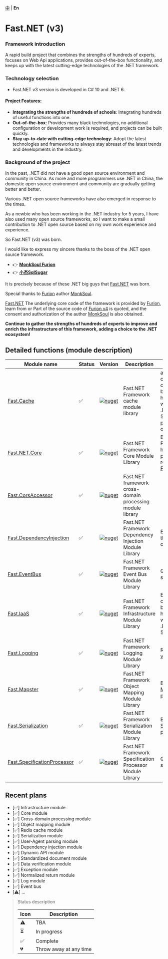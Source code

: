 [中](https://gitee.com/Net-18K/Fast.NET/tree/master/backend/Fast.NET) | **En**

# Fast.NET (v3)

### Framework introduction

A rapid build project that combines the strengths of hundreds of experts, focuses on Web Api applications, provides out-of-the-box functionality, and keeps up with the latest cutting-edge technologies of the .NET framework.

### Technology selection

- Fast.NET v3 version is developed in C# 10 and .NET 6.

#### Project Features:

- **Integrating the strengths of hundreds of schools**: Integrating hundreds of useful functions into one.
- **Out-of-the-box**: Provides many black technologies, no additional configuration or development work is required, and projects can be built quickly.
- **Stay up-to-date with cutting-edge technology**: Adopt the latest technologies and frameworks to always stay abreast of the latest trends and developments in the industry.

### Background of the project

In the past, .NET did not have a good open source environment and community in China. As more and more programmers use .NET in China, the domestic open source environment and community are gradually getting better and better.

Various .NET open source frameworks have also emerged in response to the times.

As a newbie who has been working in the .NET industry for 5 years, I have also used many open source frameworks, so I want to make a small contribution to .NET open source based on my own work experience and experience.

So Fast.NET (v3) was born.

I would like to express my sincere thanks to the boss of the .NET open source framework.

- 👉 **[MonkSoul Furion](https://gitee.com/dotnetchina/Furion)**
- 👉 **[小杰SqlSugar](https://gitee.com/dotnetchina/SqlSugar)**

It is precisely because of these .NET big guys that [Fast.NET](https://gitee.com/Net-18K/Fast.NET/tree/master/backend/Fast.NET) was born.

Special thanks to [Furion](https://gitee.com/dotnetchina/Furion) author [MonkSoul](https://gitee.com/monksoul).

[Fast.NET](https://gitee.com/Net-18K/Fast.NET) The underlying core code of the framework is provided by [Furion](https://gitee.com/dotnetchina/Furion), learn from or Part of the source code of [Furion v4](https://gitee.com/dotnetchina/Furion) is quoted, and the consent and authorization of the author [MonkSoul](https://gitee.com/monksoul) is also obtained.

**Continue to gather the strengths of hundreds of experts to improve and enrich the infrastructure of this framework, adding a choice to the .NET ecosystem!**

## Detailed functions (module description)

| Module name | Status | Version | Description | Remarks |
| ------ | --- | ---- | --- | --- |
| [Fast.Cache](https://gitee.com/Net-18K/Fast.NET/tree/master/backend/Fast.NET/Cache/Fast.Cache) | ✅ | [![nuget](https://img.shields.io/nuget/v/Fast.Cache.svg?cacheSeconds=10800)](https://www.nuget.org/packages/Fast.Cache) | Fast.NET Framework cache module library | a The Redis cache library commonly used by rookies who have been working in the .NET industry for 5 years is packaged based on [CSRedisCore](https://github.com/2881099/csredis) |
| [Fast.NET.Core](https://gitee.com/Net-18K/Fast.NET/tree/master/backend/Fast.NET.NET/Core/Fast.NET.Core) | ✅ | [![nuget](https://img.shields.io/nuget/v/Fast.NET.Core.svg?cacheSeconds=10800)](https://www.nuget.org/packages/Fast.NET.Core) | Fast.NET Framework Core Module Library | Because Fast.Core already has a Nuget package, it was renamed [Fast.NET.Core](https://gitee.com/Net-18K/Fast.NET/tree/master/backend/Fast.NET.NET/Core/Fast.NET.Core) |
| [Fast.CorsAccessor](https://gitee.com/Net-18K/Fast.NET/tree/master/backend/Fast.NET/CorsAccessor/Fast.CorsAccessor) | ✅ |[![nuget](https://img.shields.io/nuget/v/Fast.CorsAccessor.svg?cacheSeconds=10800)](https://www.nuget.org/packages/Fast.CorsAccessor) | Fast.NET framework cross-domain processing module library | |
| [Fast.DependencyInjection](https://gitee.com/Net-18K/Fast.NET/tree/master/backend/Fast.NET/DependencyInjection/Fast.DependencyInjection) | ✅ | [![nuget](https://img.shields.io/nuget/v/Fast.DependencyInjection.svg?cacheSeconds=10800)](https://www.nuget.org/packages/Fast.DependencyInjection) | Fast.NET Framework Dependency Injection Module Library | Based on part of the source code of [Furion v4](https://gitee.com/dotnetchina/Furion) |
| [Fast.EventBus](https://gitee.com/Net-18K/Fast.NET/tree/master/backend/Fast.NET/EventBus/Fast.EventBus) | ✅ | [![nuget](https://img.shields.io/nuget/v/Fast.EventBus.svg?cacheSeconds=10800)](https://www.nuget.org/packages/Fast.EventBus) | Fast.NET Framework Event Bus Module Library | Quote [Furion v4](https://gitee.com/dotnetchina/Furion) source code |
| [Fast.IaaS](https://gitee.com/Net-18K/Fast.NET/tree/master/backend/Fast.NET/IaaS/Fast.IaaS) | ✅ | [![nuget](https://img.shields.io/nuget/v/Fast.IaaS.svg?cacheSeconds=10800)](https://www.nuget.org/packages/Fast.IaaS) | Fast.NET Framework Infrastructure Module Library | Expansion tools commonly used by a newbie who has been working in the .NET industry for 5 years |
| [Fast.Logging](https://gitee.com/Net-18K/Fast.NET/tree/master/backend/Fast.NET/Logging/Fast.Logging) | ✅ | [![nuget](https://img.shields.io/nuget/v/Fast.Logging.svg?cacheSeconds=10800)](https://www.nuget.org/packages/Fast.Logging) | Fast.NET Framework Logging Module Library | Reference [Furion v4](https://gitee.com/dotnetchina/Furion) source code |
| [Fast.Mapster](https://gitee.com/Net-18K/Fast.NET/tree/master/backend/Fast.NET/Mapster/Fast.Mapster) | ✅ | [![nuget](https://img.shields.io/nuget/v/Fast.Mapster.svg?cacheSeconds=10800)](https://www.nuget.org/packages/Fast.Mapster) | Fast.NET Framework Object Mapping Module Library | Based on [Mapster](https://github.com/MapsterMapper/Mapster) packaging |
| [Fast.Serialization](https://gitee.com/Net-18K/Fast.NET/tree/master/backend/Fast.NET/Serialization/Fast.Serialization) | ✅ | [![nuget](https://img.shields.io/nuget/v/Fast.Serialization.svg?cacheSeconds=10800)](https://www.nuget.org/packages/Fast.Serialization) | Fast.NET Framework Serialization Module Library | Based on [System.Text.Json](https://learn.microsoft.com/zh-cn/dotnet/api/system.text.json) packaging |
| [Fast.SpecificationProcessor](https://gitee.com/Net-18K/Fast.NET/tree/master/backend/Fast.NET/SpecificationProcessor/Fast.SpecificationProcessor) | ✅ | [![nuget](https://img.shields.io/nuget/v/Fast.SpecificationProcessor.svg?cacheSeconds=10800)](https://www.nuget.org/packages/Fast.SpecificationProcessor) | Fast.NET Framework Specification Processor Module Library | Quote [Furion v4](https://gitee.com/dotnetchina/Furion) source code |

## Recent plans

- [✅] Infrastructure module
- [✅] Core module
- [✅] Cross-domain processing module
- [✅] Object mapping module
- [✅] Redis cache module
- [✅] Serialization module
- [✅] User-Agent parsing module
- [✅] Dependency injection module
- [✅] Dynamic API module
- [✅] Standardized document module
- [✅] Data verification module
- [✅] Exception module
- [✅] Normalized return module
- [✅] Log module
- [✅] Event bus
- [⚠️] ...

> Status description
>
> | Icon | Description |
> | ---- | -------- |
> | ⚠️ | TBA |
> | ⏳ | In progress |
> | ✅ | Complete |
> | 💔 | Throw away at any time |